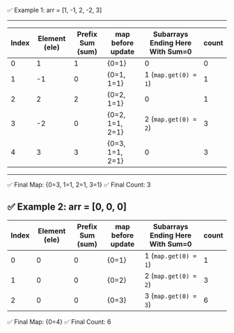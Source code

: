✅ Example 1: arr = [1, -1, 2, -2, 3]
_____________________________________________________________________________________________________________________
| Index | Element (ele) | Prefix Sum (sum) | map before update          | Subarrays Ending Here With Sum=0 | count  |
|-------|---------------|------------------|----------------------------|----------------------------------|--------|
| 0     | 1             | 1                | {0=1}                      | 0                                | 0      |
| 1     | -1            | 0                | {0=1, 1=1}                 | 1 (`map.get(0) = 1`)             | 1      |
| 2     | 2             | 2                | {0=2, 1=1}                 | 0                                | 1      |
| 3     | -2            | 0                | {0=2, 1=1, 2=1}            | 2 (`map.get(0) = 2`)             | 3      |
| 4     | 3             | 3                | {0=3, 1=1, 2=1}            | 0                                | 3      |
---------------------------------------------------------------------------------------------------------------------
✅ Final Map: {0=3, 1=1, 2=1, 3=1}
✅ Final Count: 3

✅ Example 2: arr = [0, 0, 0]
------------------------------------------------------------------------------------------------------------
| Index | Element (ele) | Prefix Sum (sum) | map before update  | Subarrays Ending Here With Sum=0 | count  |
|-------|---------------|------------------|--------------------|----------------------------------|--------|
| 0     | 0             | 0                | {0=1}              | 1 (`map.get(0) = 1`)             | 1      |
| 1     | 0             | 0                | {0=2}              | 2 (`map.get(0) = 2`)             | 3      |
| 2     | 0             | 0                | {0=3}              | 3 (`map.get(0) = 3`)             | 6      |
✅ Final Map: {0=4}
✅ Final Count: 6

